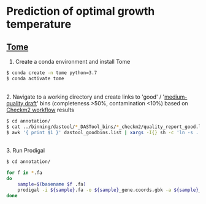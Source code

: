 # Prediction of optimal growth temperature

## [Tome](https://github.com/EngqvistLab/Tome)

1. Create a conda environment and install Tome

```bash
$ conda create -n tome python=3.7
$ conda activate tome
```

\
2. Navigate to a working directory and create links to 'good' / '[medium-quality draft](https://www.nature.com/articles/nbt.3893)' bins (completeness >50%, contamination <10%) based on [Checkm2 workflow](https://github.com/dgittins/Metagenomics/edit/main/binning/assessCheckM2.md) results

```bash
$ cd annotation/
$ cat ../binning/dastool/*_DASTool_bins/*_checkm2/quality_report_good.list > dastool_goodbins.list #concatenate the lists of good bins
$ awk '{ print $1 }' dastool_goodbins.list | xargs -I{} sh -c 'ln -s ../binning/dastool/*_DASTool_bins/{}' . #create a sym link to good bins. NB add 'sh -c' to make xargs respect wildcards in searches, otherwise sym link path is literal
```

\
3. Run Prodigal

```bash
$ cd annotation/

for f in *.fa
do 
    sample=$(basename $f .fa)
    prodigal -i ${sample}.fa -o ${sample}_gene.coords.gbk -a ${sample}_proteins.faa -d ${sample}_nucleotides.fa -p meta
done
```
